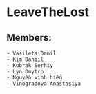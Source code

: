 # **LeaveTheLost**

## **Members:**
	- Vasilets Danil
	- Kim Daniil
	- Kubrak Serhiy
	- Lyn Dmytro
	- Nguyễn vinh hiển
	- Vinogradova Anastasiya
